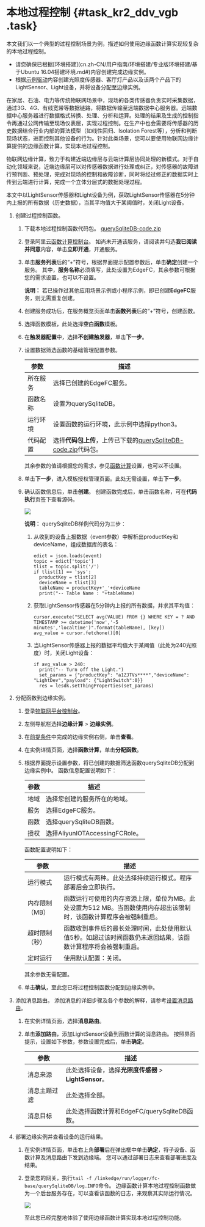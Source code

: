 # 本地过程控制 {#task_kr2_ddv_vgb .task}

本文我们以一个典型的过程控制场景为例，描述如何使用边缘函数计算实现较复杂的本地过程控制。

-   请您确保已根据[环境搭建](cn.zh-CN/用户指南/环境搭建/专业版环境搭建/基于Ubuntu 16.04搭建环境.md#)内容创建完成边缘实例。
-   根据[示例驱动](cn.zh-CN/用户指南/设备接入/示例驱动.md#)内容创建光照度传感器、客厅灯产品以及该两个产品下的LightSensor、Light设备，并将设备分配至边缘实例。

在家居、石油、电力等传统物联网场景中，现场的各类传感器负责实时采集数据，通过3G、4G、有线宽带等数据链路，将数据传输至远端数据中心服务器。远端数据中心服务器进行数据格式转换、处理、分析和运算。处理的结果及生成的控制指令再通过公网传输至现场仪表层，实现过程控制。在生产中也会需要将传感器的历史数据结合行业内部的算法模型（如线性回归、Isolation Forest等），分析和判断现场状态，进而控制其他设备的行为。针对此类场景，您可以要使用物联网边缘计算提供的边缘函数计算，实现本地过程控制。

物联网边缘计算，致力于构建近端边缘层与云端计算层协同处理的新模式。对于自动化领域来说，近端边缘层可以对传感器数据进行处理或纠正，对传感器的故障进行预判断、预处理，完成对现场的控制和故障诊断，同时将经过修正的数据实时上传到云端进行计算，完成一个立体分层式的数据处理过程。

本文中以LightSensor传感器和Light设备为例，获取LightSensor传感器在5分钟内上报的所有数据（历史数据），当其平均值大于某阈值时，关闭Light设备。

1.  创建过程控制函数。 
    1.  下载本地过程控制函数代码包。 [querySqliteDB-code.zip](http://link-iot-edge-packet.oss-cn-shanghai.aliyuncs.com/fc-demo/querySqliteDB-code.zip) 
    2.  登录阿里云[函数计算控制台](https://www.aliyun.com/product/fc)。 如尚未开通该服务，请阅读并勾选**我已阅读并同意**内容，单击**立即开通**，开通服务。
    3.  单击**服务列表**后的“+”符号，根据界面提示配置参数后，单击**确定**创建一个服务。 其中，**服务名称**必须填写，此处设置为EdgeFC，其余参数可根据您的需求设置，也可以不设置。

        **说明：** 若已操作过其他应用场景示例或小程序示例，即已创建**EdgeFC**服务，则无需重复创建。

    4.  创建服务成功后，在服务概览页面单击**函数列表**后的“+”符号，创建函数。
    5.  选择函数模板，此处选择**空白函数**模板。
    6.  在**触发器配置**中，选择**不创建触发器**，单击**下一步**。
    7.  设置数据筛选函数的基础管理配置参数。 

        |参数|描述|
        |--|--|
        |所在服务|选择已创建的EdgeFC服务。|
        |函数名称|设置为querySqliteDB。|
        |运行环境|设置函数的运行环境，此示例中选择python3。|
        |代码配置|选择**代码包上传**，上传已下载的[querySqliteDB-code.zip](http://link-iot-edge-packet.oss-cn-shanghai.aliyuncs.com/fc-demo/querySqliteDB-code.zip)代码包。|

        其余参数的值请根据您的需求，参见[函数计算](https://help.aliyun.com/product/50980.html?spm=a2c4g.11186623.2.8.7e6b1617Ezzl6L)设置，也可以不设置。

    8.  单击**下一步**，进入模板授权管理页面。此处无需设置，单击**下一步**。
    9.  确认函数信息后，单击**创建**。 创建函数完成后，单击函数名称，可在**代码执行**页签下查看源码。

        ![](http://static-aliyun-doc.oss-cn-hangzhou.aliyuncs.com/assets/img/220136/156032863647416_zh-CN.png)

        **说明：** querySqliteDB样例代码分为三步：

        1.  从收到的设备上报数据（event参数）中解析出productKey和deviceName，组成数据库的表名：

            ```
            edict = json.loads(event)
            topic = edict['topic']
            tlist = topic.split('/')
            if tlist[1] == 'sys':
              productKey = tlist[2]
              deviceName = tlist[3]
              tableName = productKey+'_'+deviceName
              print("-- Table Name : "+tableName)
            ```

        2.  获取LightSensor传感器在5分钟内上报的所有数据，并求其平均值：

            ```
            cursor.execute("SELECT avg(VALUE) FROM {} WHERE KEY = ? AND TIMESTAMP >= datetime('now','-5 minutes','localtime')".format(tableName), [key])
            avg_value = cursor.fetchone()[0]
            ```

        3.  当LightSensor传感器上报的数据平均值大于某阈值（此处为240光照度）时，关闭Light设备：

            ```
            if avg_value > 240:
              print("-- Turn off the Light.")
              set_params = {"productKey": "a1ZJTVs****","deviceName": "LightDev","payload": {"LightSwitch":0}}
              res = lesdk.setThingProperties(set_params)
            ```

2.  分配函数到边缘实例。 
    1.  登录[物联网平台控制台](http://iot.console.aliyun.com/)。
    2.  左侧导航栏选择**边缘计算** \> **边缘实例**。
    3.  在[前提条件](#)中完成的边缘实例右侧，单击**查看**。
    4.  在实例详情页面，选择**函数计算**，单击**分配函数**。
    5.  根据界面提示设置参数，将已创建的数据筛选函数querySqliteDB分配到边缘实例中。 函数信息配置说明如下：

        |参数|描述|
        |--|--|
        |地域|选择您创建的服务所在的地域。|
        |服务|选择EdgeFC服务。|
        |函数|选择querySqliteDB函数。|
        |授权|选择AliyunIOTAccessingFCRole。|

        函数配置说明如下：

        |参数|描述|
        |--|--|
        |运行模式|运行模式有两种。此处选择持续运行模式。程序部署后会立即执行。|
        |内存限制（MB）|函数运行可使用的内存资源上限，单位为MB。此处设置为512 MB。当函数使用内存超出该限制时，该函数计算程序会被强制重启。|
        |超时限制（秒）|函数收到事件后的最长处理时间，此处使用默认值5秒。如超过该时间函数仍未返回结果，该函数计算程序将会被强制重启。|
        |定时运行|使用默认配置：关闭。|

        其余参数无需配置。

    6.  单击**确认**，至此您已将过程控制函数分配到边缘实例中。
3.  添加消息路由。 添加消息的详细步骤及各个参数的解释，请参考[设置消息路由](cn.zh-CN/用户指南/消息路由/设置消息路由.md#)。
    1.  在实例详情页面，选择**消息路由**。
    2.  单击**添加路由**，添加LightSensor设备到函数计算的消息路由。 按照界面提示，设置如下参数，参数设置完成后，单击**确定**。

        |参数|描述|
        |--|--|
        |消息来源|此处选择设备，选择**光照度传感器** \> **LightSensor**。|
        |消息主题过滤|此处选择全部。|
        |消息目标|此处选择函数计算和EdgeFC/querySqliteDB函数。|

4.  部署边缘实例并查看设备的运行结果。 
    1.  在实例详情页面，单击右上角**部署**后在弹出框中单击**确定**，将子设备、函数计算及消息路由下发到边缘端。 您可以通过部署日志来查看部署进度及结果。
    2.  登录您的网关，执行`tail -f /linkedge/run/logger/fc-base/querySqliteDB/log.INFO`命令。 边缘函数计算本地过程控制函数做为一个后台服务存在，可以查看该函数的日志，来观察其实际运行情况。

        ![](http://static-aliyun-doc.oss-cn-hangzhou.aliyuncs.com/assets/img/220136/156032863647428_zh-CN.png)

        至此您已经完整地体验了使用边缘函数计算实现本地过程控制功能。



